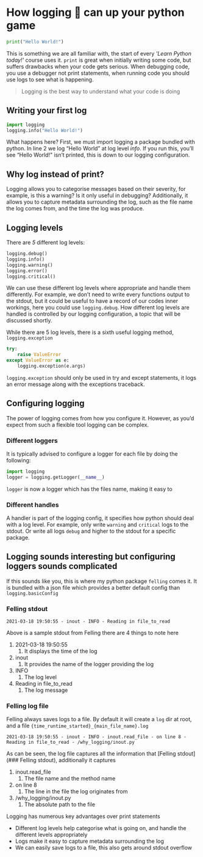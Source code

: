 # How logging :evergreen_tree: can up your python game

```python
print("Hello World!")
```

This is something we are all familiar with, the start of every *'Learn Python today!'* course uses it. `print` is great when initially writing some code, but suffers drawbacks when your code gets serious. When debugging code, you use a debugger not print statements, when running code you should use logs to see what is happening.

> Logging is the best way to understand what your code is doing

## Writing your first log

```python
import logging
logging.info("Hello World!")
```

What happens here? First, we must import logging a package bundled with python. In line 2 we log “Hello World” at log level *info*. If you run this, you’ll see “Hello World!" isn’t printed, this is down to our logging configuration.

## Why log instead of print?

Logging allows you to categorise messages based on their severity, for example, is this a warning? Is it only useful in debugging? Additionally, it allows you to capture metadata surrounding the log, such as the file name the log comes from, and the time the log was produce.

## Logging levels

There are *5* different log levels:

```python
logging.debug()
logging.info()
logging.warning()
logging.error()
logging.critical()
```

We can use these different log levels where appropriate and handle them differently. For example, we don’t need to write every functions output to the stdout, but it could be useful to have a record of our codes inner workings, here you could use `logging.debug`. How different log levels are handled is controlled by our logging configuration, a topic that will be discussed shortly.

While there are 5 log levels, there is a sixth useful logging method, `logging.exception`

```python
try:
	raise ValueError
except ValueError as e:
	logging.exception(e.args)
```

`logging.exception` should only be used in try and except statements, it logs an error message along with the exceptions traceback.

## Configuring logging

The power of logging comes from how you configure it. However, as you’d expect from such a flexible tool logging can be complex.

### Different loggers

It is typically advised to configure a logger for each file by doing the following:

```python
import logging
logger = logging.getLogger(__name__)
```

`logger` is now a logger which has the files name, making it easy to 

### Different handles

A handler is part of the logging config, it specifies how python should deal with a log level. For example, only write `warning` and `critical` logs to the stdout. Or write all logs `debug` and higher to the stdout for a specific package.

## Logging sounds interesting but configuring loggers sounds complicated

If this sounds like you, this is where my python package `felling` comes it. It is bundled with a json file which provides a better default config than `logging.basicConfig`

### Felling stdout

```
2021-03-18 19:50:55 - inout - INFO - Reading in file_to_read 
```

Above is a sample stdout from Felling there are 4 things to note here

1. 2021-03-18 19:50:55
   1. It displays the time of the log
2. inout
   1. It provides the name of the logger providing the log
3. INFO
   1. The log level
4. Reading in file_to_read 
   1. The log message

### Felling log file

Felling always saves logs to a file. By default it will create a `log` dir at root, and a file `{time_runtime_started}_{main_file_name}.log`

```
2021-03-18 19:50:55 - inout - INFO - inout.read_file - on line 8 - Reading in file_to_read - /why_logging/inout.py
```

As can be seen, the log file captures all the information that [Felling stdout](### Felling stdout), additionally it captures

1. inout.read_file
   1. The file name and the method name
2. on line 8
   1. The line in the file the log originates from
3. /why_logging/inout.py
   1. The absolute path to the file





Logging has numerous key advantages over print statements

* Different log levels help categorise what is going on, and handle the different levels appropriately
* Logs make it easy to capture metadata surrounding the log
* We can easily save logs to a file, this also gets around stdout overflow

